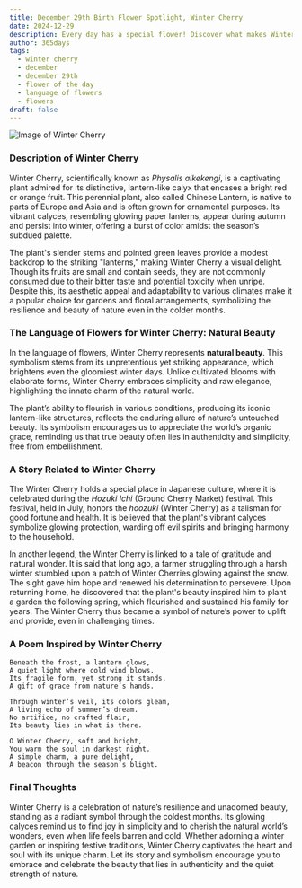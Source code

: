 ```yaml
---
title: December 29th Birth Flower Spotlight, Winter Cherry
date: 2024-12-29
description: Every day has a special flower! Discover what makes Winter Cherry unique as today’s birth flower and its symbolic meaning.
author: 365days
tags:
  - winter cherry
  - december
  - december 29th
  - flower of the day
  - language of flowers
  - flowers
draft: false
---
```


![Image of Winter Cherry](https://cdn.pixabay.com/photo/2018/10/15/12/44/autumn-fruit-3748896_960_720.jpg#center)


### Description of Winter Cherry

Winter Cherry, scientifically known as _Physalis alkekengi_, is a captivating plant admired for its distinctive, lantern-like calyx that encases a bright red or orange fruit. This perennial plant, also called Chinese Lantern, is native to parts of Europe and Asia and is often grown for ornamental purposes. Its vibrant calyces, resembling glowing paper lanterns, appear during autumn and persist into winter, offering a burst of color amidst the season’s subdued palette.

The plant's slender stems and pointed green leaves provide a modest backdrop to the striking "lanterns," making Winter Cherry a visual delight. Though its fruits are small and contain seeds, they are not commonly consumed due to their bitter taste and potential toxicity when unripe. Despite this, its aesthetic appeal and adaptability to various climates make it a popular choice for gardens and floral arrangements, symbolizing the resilience and beauty of nature even in the colder months.



### The Language of Flowers for Winter Cherry: Natural Beauty

In the language of flowers, Winter Cherry represents **natural beauty**. This symbolism stems from its unpretentious yet striking appearance, which brightens even the gloomiest winter days. Unlike cultivated blooms with elaborate forms, Winter Cherry embraces simplicity and raw elegance, highlighting the innate charm of the natural world.

The plant’s ability to flourish in various conditions, producing its iconic lantern-like structures, reflects the enduring allure of nature’s untouched beauty. Its symbolism encourages us to appreciate the world’s organic grace, reminding us that true beauty often lies in authenticity and simplicity, free from embellishment.



### A Story Related to Winter Cherry

The Winter Cherry holds a special place in Japanese culture, where it is celebrated during the _Hozuki Ichi_ (Ground Cherry Market) festival. This festival, held in July, honors the _hoozuki_ (Winter Cherry) as a talisman for good fortune and health. It is believed that the plant's vibrant calyces symbolize glowing protection, warding off evil spirits and bringing harmony to the household.

In another legend, the Winter Cherry is linked to a tale of gratitude and natural wonder. It is said that long ago, a farmer struggling through a harsh winter stumbled upon a patch of Winter Cherries glowing against the snow. The sight gave him hope and renewed his determination to persevere. Upon returning home, he discovered that the plant's beauty inspired him to plant a garden the following spring, which flourished and sustained his family for years. The Winter Cherry thus became a symbol of nature’s power to uplift and provide, even in challenging times.



### A Poem Inspired by Winter Cherry

```
Beneath the frost, a lantern glows,  
A quiet light where cold wind blows.  
Its fragile form, yet strong it stands,  
A gift of grace from nature’s hands.  

Through winter’s veil, its colors gleam,  
A living echo of summer’s dream.  
No artifice, no crafted flair,  
Its beauty lies in what is there.  

O Winter Cherry, soft and bright,  
You warm the soul in darkest night.  
A simple charm, a pure delight,  
A beacon through the season’s blight.  
```



### Final Thoughts

Winter Cherry is a celebration of nature’s resilience and unadorned beauty, standing as a radiant symbol through the coldest months. Its glowing calyces remind us to find joy in simplicity and to cherish the natural world’s wonders, even when life feels barren and cold. Whether adorning a winter garden or inspiring festive traditions, Winter Cherry captivates the heart and soul with its unique charm. Let its story and symbolism encourage you to embrace and celebrate the beauty that lies in authenticity and the quiet strength of nature.


